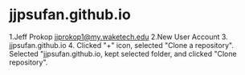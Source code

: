 # jjpsufan.github.io
1.Jeff Prokop jjprokop1@my.waketech.edu
2.New User Account
3. jjpsufan.github.io
4. Clicked "+" icon, selected "Clone a repository". Selected "jjpsufan.github.io, kept selected folder, and clicked "Clone repository". 
